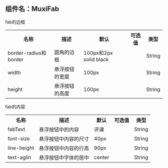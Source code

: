 ## 组件名：MuxiFab
fab的边框
<table>
  <tr>
    <th>名称</th>
    <th>描述</th>
    <th>默认</th>
    <th>可选值</th>
    <th>类型</th>
  </tr>
  <tr>
    <td>border-radius和border</td>
    <td>圆角的边框</td>
    <td>100px和2px solid black</td>
    <td></td>
    <td>String</td>
 </tr>
 <tr>
   <td>width</td>
   <td>悬浮按钮的宽度</td>
   <td>100px</td>
   <td></td>
   <td>String</td>
 </tr>
 <tr>
   <td>height</td>
   <td>悬浮按钮的高度</td>
   <td>100px</td>
   <td></td>
   <td>String</td>
 </tr>
 </table>

 fab的内容
 <table>
  <tr>
    <th>名称</th>
    <th>描述</th>
    <th>默认</th>
    <th>可选值</th>
    <th>类型</th>
  </tr>
  <tr>
    <td>fabText</td>
    <td>悬浮按钮中的内容</td>
    <td>评课</td>
    <td></td>
    <td>String</td>
 </tr>
 <tr>
   <td>font-size</td>
   <td>悬浮按钮中内容的尺寸</td>
   <td>40px</td>
   <td></td>
   <td>String</td>
 </tr>
 <tr>
   <td>line-height</td>
   <td>悬浮按钮中内容的行高</td>
   <td>90px</td>
   <td></td>
   <td>String</td>
 </tr>
 <tr>
   <td>text-aglin</td>
   <td>悬浮按钮中字体的居中</td>
   <td>center</td>
   <td></td>
   <td>String</td>
 </tr>
 </table>

 
